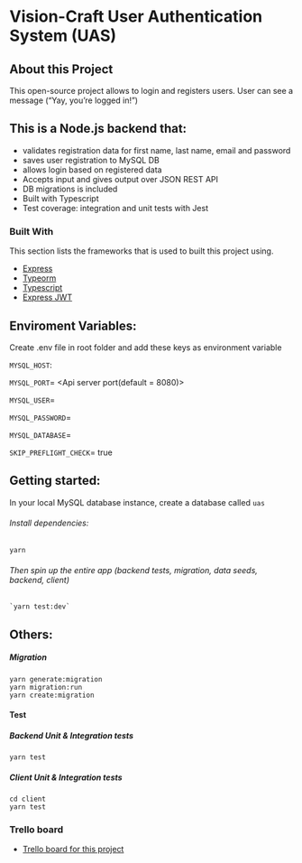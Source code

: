 # Vision-Craft User Authentication System (UAS)

## About this Project
This open-source project allows to login and registers users. User can see a message (“Yay, you’re logged in!”)

## This is a Node.js backend that:
* validates registration data for first name, last name, email and password
* saves user registration to MySQL DB
* allows login based on registered data
* Accepts input and gives output over JSON REST API
* DB migrations is included
* Built with Typescript
* Test coverage: integration and unit tests with Jest


### Built With
This section lists the frameworks that is used to built this project using.
* [Express](https://expressjs.com/)
* [Typeorm](https://typeorm.io/#/)
* [Typescript](https://www.typescriptlang.org/docs/home.html)
* [Express JWT](https://www.npmjs.com/package/express-jwt)

## Enviroment Variables:

Create .env file in root folder and add these keys as environment variable

`MYSQL_HOST`: <Database host>

`MYSQL_PORT`= <Api server port(default = 8080)>

`MYSQL_USER`= <Database User>

`MYSQL_PASSWORD`= <Database Password>

`MYSQL_DATABASE`= <Database name>

`SKIP_PREFLIGHT_CHECK`= true

## Getting started:
In your local MySQL database instance, create a database called `uas`

###### Install dependencies:
	yarn

###### Then spin up the entire app (backend tests, migration, data seeds, backend, client)
	`yarn test:dev`

## Others:
##### Migration
    yarn generate:migration
    yarn migration:run
    yarn create:migration

#### Test
##### Backend Unit & Integration tests
    yarn test

##### Client Unit & Integration tests
    cd client
	yarn test

### Trello board

* [Trello board for this project](https://trello.com/b/jz3jbpDR)


